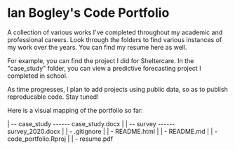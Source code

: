 # Ian Bogley's Code Portfolio
A collection of various works I've completed throughout my academic and professional careers. Look through the folders to find various instances of my work over the years. You can find my resume here as well.

For example, you can find the project I did for Sheltercare. In the "case_study" folder, you can view a predictive forecasting project I completed in school. 

As time progresses, I plan to add projects using public data, so as to publish reproducable code. Stay tuned!

Here is a visual mapping of the portfolio so far:

| -- case_study ------ case_study.docx
|
| -- survey     ------ survey_2020.docx
|
| - .gitignore
|
| - README.html
|
| - README.md
|
| - code_portfolio.Rproj
|
| - resume.pdf